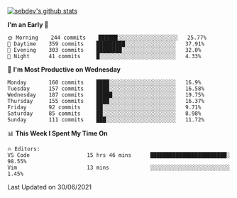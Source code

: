 [![sebdev's github stats](https://github-readme-stats.vercel.app/api?username=sebdeveloper6952&theme=vue-dark)](https://github.com/anuraghazra/github-readme-stats)
<!--START_SECTION:waka-->
**I'm an Early 🐤** 

```text
🌞 Morning    244 commits    ██████░░░░░░░░░░░░░░░░░░░   25.77% 
🌆 Daytime    359 commits    █████████░░░░░░░░░░░░░░░░   37.91% 
🌃 Evening    303 commits    ████████░░░░░░░░░░░░░░░░░   32.0% 
🌙 Night      41 commits     █░░░░░░░░░░░░░░░░░░░░░░░░   4.33%

```
📅 **I'm Most Productive on Wednesday** 

```text
Monday       160 commits    ████░░░░░░░░░░░░░░░░░░░░░   16.9% 
Tuesday      157 commits    ████░░░░░░░░░░░░░░░░░░░░░   16.58% 
Wednesday    187 commits    █████░░░░░░░░░░░░░░░░░░░░   19.75% 
Thursday     155 commits    ████░░░░░░░░░░░░░░░░░░░░░   16.37% 
Friday       92 commits     ██░░░░░░░░░░░░░░░░░░░░░░░   9.71% 
Saturday     85 commits     ██░░░░░░░░░░░░░░░░░░░░░░░   8.98% 
Sunday       111 commits    ███░░░░░░░░░░░░░░░░░░░░░░   11.72%

```


📊 **This Week I Spent My Time On** 

```text
🔥 Editors: 
VS Code                  15 hrs 46 mins      ████████████████████████░   98.55% 
Vim                      13 mins             ░░░░░░░░░░░░░░░░░░░░░░░░░   1.45%

```


 Last Updated on 30/06/2021
<!--END_SECTION:waka-->

